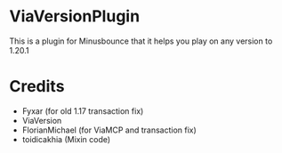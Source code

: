 # ViaVersionPlugin
This is a plugin for Minusbounce that it helps you play on any version to 1.20.1

# Credits
- Fyxar (for old 1.17 transaction fix)
- ViaVersion
- FlorianMichael (for ViaMCP and transaction fix)
- toidicakhia (Mixin code)
